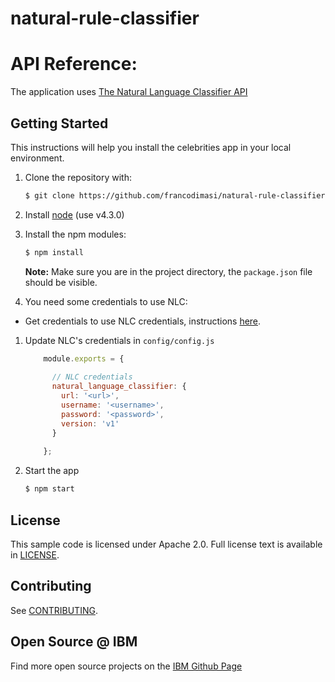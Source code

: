 # natural-rule-classifier

# API Reference:
The application uses [The Natural Language Classifier API](https://watson-api-explorer.mybluemix.net/apis/natural-language-classifier-v1)

## Getting Started

This instructions will help you install the celebrities app in your local environment.

1. Clone the repository with:

    ```sh
    $ git clone https://github.com/francodimasi/natural-rule-classifier.git
    ```

1. Install [node][node] (use v4.3.0)

1. Install the npm modules:

    ```sh
    $ npm install
    ```
    **Note:** Make sure you are in the project directory, the `package.json` file should be visible.

1. You need some credentials to use NLC:
  * Get credentials to use NLC credentials, instructions [here][pi_cred].  
  
1. Update NLC's credentials in `config/config.js`

    ```js
        module.exports = {
          
          // NLC credentials
          natural_language_classifier: {
            url: '<url>',
            username: '<username>',
            password: '<password>',
            version: 'v1'
          }
        
        };
    ```

1. Start the app

    ```sh
    $ npm start
    ```

## License

  This sample code is licensed under Apache 2.0. Full license text is available in [LICENSE](LICENSE).

## Contributing

  See [CONTRIBUTING](CONTRIBUTING.md).

## Open Source @ IBM
  Find more open source projects on the [IBM Github Page](http://ibm.github.io/)

[bluemix]: https://console.ng.bluemix.net/
[node]: http://nodejs.org/download
[pi_cred]: https://github.com/watson-developer-cloud/um-ruby/blob/master/README.md
[vcap_environment]: https://www.ibm.com/smarterplanet/us/en/ibmwatson/developercloud/doc/getting_started/#VcapEnvVar
